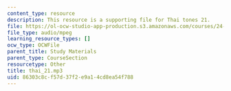 ```yaml
---
content_type: resource
description: This resource is a supporting file for Thai tones 21.
file: https://ol-ocw-studio-app-production.s3.amazonaws.com/courses/24-901-language-and-its-structure-i-phonology-fall-2010/86303c8cf57d37f2e9a14cd8ea54f788_thai_21.mp3
file_type: audio/mpeg
learning_resource_types: []
ocw_type: OCWFile
parent_title: Study Materials
parent_type: CourseSection
resourcetype: Other
title: thai_21.mp3
uid: 86303c8c-f57d-37f2-e9a1-4cd8ea54f788
---
```

